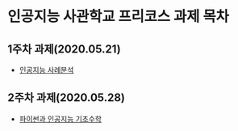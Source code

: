 # 인공지능 사관학교 프리코스 과제 목차
## 1주차 과제(2020.05.21)
- [인공지능 사례분석](https://github.com/are1224/project/blob/master/1%EC%A3%BC%EC%B0%A8%20%EA%B3%BC%EC%A0%9C.ipynb)
## 2주차 과제(2020.05.28)
- [파이썬과 인공지능 기초수학](https://github.com/are1224/project/blob/master/2%EC%A3%BC%EC%B0%A8%EA%B3%BC%EC%A0%9C.ipynb)
